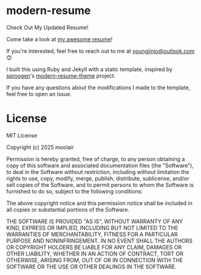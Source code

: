 # modern-resume
Check Out My Updated Resume!

Come take a look at [my awesome resume](https://moolair.github.io/)!

If you're interested, feel free to reach out to me at youngjinjo@outlook.com 😊

I built this using Ruby and Jekyll with a static template, inspired by [sproogen](https://github.com/sproogen)'s [modern-resume-theme](https://github.com/sproogen/modern-resume-theme) project.

If you have any questions about the modifications I made to the template, feel free to open an issue.

# License
MIT License

Copyright (c) 2025 moolair

Permission is hereby granted, free of charge, to any person obtaining a copy
of this software and associated documentation files (the "Software"), to deal
in the Software without restriction, including without limitation the rights
to use, copy, modify, merge, publish, distribute, sublicense, and/or sell
copies of the Software, and to permit persons to whom the Software is
furnished to do so, subject to the following conditions:

The above copyright notice and this permission notice shall be included in
all copies or substantial portions of the Software.

THE SOFTWARE IS PROVIDED "AS IS", WITHOUT WARRANTY OF ANY KIND, EXPRESS OR
IMPLIED, INCLUDING BUT NOT LIMITED TO THE WARRANTIES OF MERCHANTABILITY,
FITNESS FOR A PARTICULAR PURPOSE AND NONINFRINGEMENT. IN NO EVENT SHALL THE
AUTHORS OR COPYRIGHT HOLDERS BE LIABLE FOR ANY CLAIM, DAMAGES OR OTHER
LIABILITY, WHETHER IN AN ACTION OF CONTRACT, TORT OR OTHERWISE, ARISING FROM,
OUT OF OR IN CONNECTION WITH THE SOFTWARE OR THE USE OR OTHER DEALINGS IN
THE SOFTWARE.
